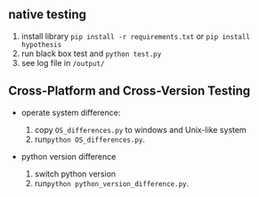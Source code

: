 
## native testing
1. install library `pip install -r requirements.txt` or `pip install hypothesis`
2. run black box test and `python test.py`
3. see log file in `/output/`

## Cross-Platform and Cross-Version Testing
* operate system difference:
    1. copy `OS_differences.py` to windows and Unix-like system
    2. run`python OS_differences.py`.

* python version difference
    1. switch python version
    2. run`python python_version_difference.py`.
